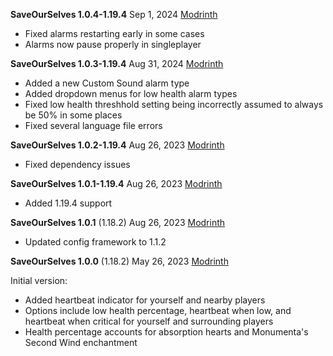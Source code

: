 **SaveOurSelves 1.0.4-1.19.4** Sep 1, 2024
[Modrinth](https://modrinth.com/mod/saveourselves/version/1.1.0-1.19.4)

- Fixed alarms restarting early in some cases
- Alarms now pause properly in singleplayer

**SaveOurSelves 1.0.3-1.19.4** Aug 31, 2024
[Modrinth](https://modrinth.com/mod/saveourselves/version/1.0.3-1.19.4)

- Added a new Custom Sound alarm type
- Added dropdown menus for low health alarm types
- Fixed low health threshhold setting being incorrectly assumed to always be 50% in some places
- Fixed several language file errors

**SaveOurSelves 1.0.2-1.19.4** Aug 26, 2023
[Modrinth](https://modrinth.com/mod/saveourselves/version/1.0.2-1.19.4)

- Fixed dependency issues

**SaveOurSelves 1.0.1-1.19.4** Aug 26, 2023
[Modrinth](https://modrinth.com/mod/saveourselves/version/1.0.1-1.19.4)

- Added 1.19.4 support

**SaveOurSelves 1.0.1** (1.18.2) Aug 26, 2023
[Modrinth](https://modrinth.com/mod/saveourselves/version/1.0.1)

- Updated config framework to 1.1.2

**SaveOurSelves 1.0.0** (1.18.2) May 26, 2023
[Modrinth](https://modrinth.com/mod/saveourselves/version/1.0.0)

Initial version:

- Added heartbeat indicator for yourself and nearby players
- Options include low health percentage, heartbeat when low, and heartbeat when critical for yourself and surrounding players
- Health percentage accounts for absorption hearts and Monumenta's Second Wind enchantment
